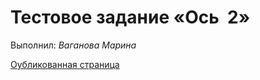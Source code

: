 Тестовое задание **«Ось ­ 2»**
========================

Выполнил: *Ваганова Марина*


[Оубликованная страница](https://mairiv.github.io/addition/ "Сложение чисел")

